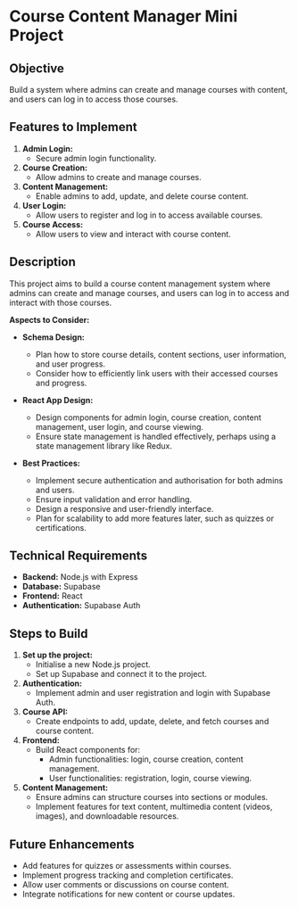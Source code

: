 # Course Content Manager Mini Project

## Objective
Build a system where admins can create and manage courses with content, and users can log in to access those courses.

## Features to Implement
1. **Admin Login:**
   - Secure admin login functionality.
2. **Course Creation:**
   - Allow admins to create and manage courses.
3. **Content Management:**
   - Enable admins to add, update, and delete course content.
4. **User Login:**
   - Allow users to register and log in to access available courses.
5. **Course Access:**
   - Allow users to view and interact with course content.

## Description
This project aims to build a course content management system where admins can create and manage courses, and users can log in to access and interact with those courses.

**Aspects to Consider:**

- **Schema Design:**
  - Plan how to store course details, content sections, user information, and user progress.
  - Consider how to efficiently link users with their accessed courses and progress.

- **React App Design:**
  - Design components for admin login, course creation, content management, user login, and course viewing.
  - Ensure state management is handled effectively, perhaps using a state management library like Redux.

- **Best Practices:**
  - Implement secure authentication and authorisation for both admins and users.
  - Ensure input validation and error handling.
  - Design a responsive and user-friendly interface.
  - Plan for scalability to add more features later, such as quizzes or certifications.

## Technical Requirements
- **Backend:** Node.js with Express
- **Database:** Supabase
- **Frontend:** React
- **Authentication:** Supabase Auth

## Steps to Build
1. **Set up the project:**
   - Initialise a new Node.js project.
   - Set up Supabase and connect it to the project.
2. **Authentication:**
   - Implement admin and user registration and login with Supabase Auth.
3. **Course API:**
   - Create endpoints to add, update, delete, and fetch courses and course content.
4. **Frontend:**
   - Build React components for:
     - Admin functionalities: login, course creation, content management.
     - User functionalities: registration, login, course viewing.
5. **Content Management:**
   - Ensure admins can structure courses into sections or modules.
   - Implement features for text content, multimedia content (videos, images), and downloadable resources.

## Future Enhancements
- Add features for quizzes or assessments within courses.
- Implement progress tracking and completion certificates.
- Allow user comments or discussions on course content.
- Integrate notifications for new content or course updates.

